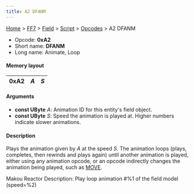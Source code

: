 ```yaml
---
title: A2 DFANM
---
```


[Home](../../../../Main%20Page.md) > [FF7](../../../../FF7.md) > [Field](../../../Field.md) > [Script](../../Script.md) > [Opcodes](../Opcodes.md) > A2 DFANM

-   Opcode: **0xA2**
-   Short name: **DFANM**
-   Long name: Animate, Loop

#### Memory layout

| 0xA2 | *A* | *S* |
|------|-----|-----|

#### Arguments

-   **const UByte** *A*: Animation ID for this entity's field object.
-   **const UByte** *S*: Speed the animation is played at. Higher
    numbers indicate slower animations.

#### Description

Plays the animation given by *A* at the speed *S*. The animation loops
(plays, completes, then rewinds and plays again) until another animation
is played, either using any animation opcode, or an opcode indirectly
changes the animation being played, such as [MOVE][].

Makou Reactor Description: Play loop animation \#%1 of the field model
(speed=%2)

  [MOVE]: A8%20MOVE.md "wikilink"
